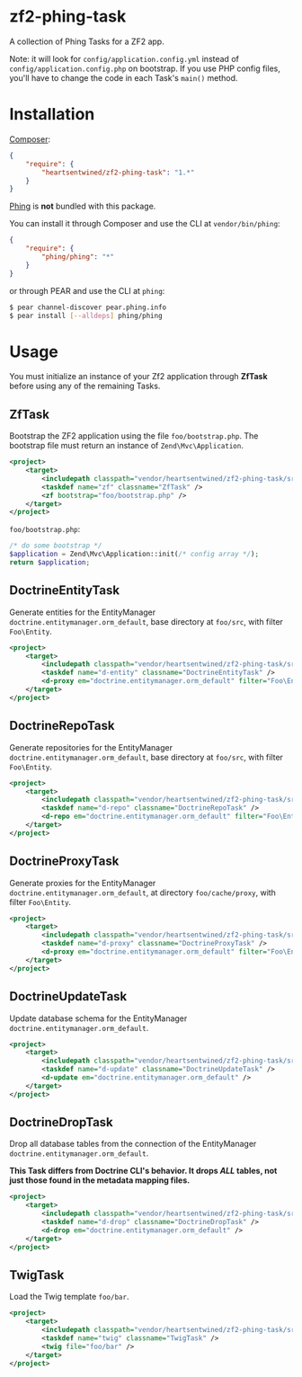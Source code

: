 # zf2-phing-task

A collection of Phing Tasks for a ZF2 app.

Note: it will look for `config/application.config.yml` instead of
`config/application.config.php` on bootstrap. If you use PHP config files,
you'll have to change the code in each Task's `main()` method.

# Installation

[Composer](http://getcomposer.org/):

```json
{
    "require": {
        "heartsentwined/zf2-phing-task": "1.*"
    }
}
```

[Phing](https://github.com/phingofficial/phing) is **not** bundled with this package.

You can install it through Composer and use the CLI at `vendor/bin/phing`:

```json
{
    "require": {
        "phing/phing": "*"
    }
}
```

or through PEAR and use the CLI at `phing`:

```sh
$ pear channel-discover pear.phing.info
$ pear install [--alldeps] phing/phing
```

# Usage

You must initialize an instance of your Zf2 application through **ZfTask** before using any of the remaining Tasks.

## ZfTask

Bootstrap the ZF2 application using the file `foo/bootstrap.php`. The bootstrap file must return an instance of `Zend\Mvc\Application`.

```xml
<project>
    <target>
        <includepath classpath="vendor/heartsentwined/zf2-phing-task/src/task" />
        <taskdef name="zf" classname="ZfTask" />
        <zf bootstrap="foo/bootstrap.php" />
    </target>
</project>
```

`foo/bootstrap.php`:

```php
/* do some bootstrap */
$application = Zend\Mvc\Application::init(/* config array */);
return $application;
```

## DoctrineEntityTask

Generate entities for the EntityManager `doctrine.entitymanager.orm_default`, base directory at `foo/src`, with filter `Foo\Entity`.

```xml
<project>
    <target>
        <includepath classpath="vendor/heartsentwined/zf2-phing-task/src/task" />
        <taskdef name="d-entity" classname="DoctrineEntityTask" />
        <d-proxy em="doctrine.entitymanager.orm_default" filter="Foo\Entity" output="foo/src" />
    </target>
</project>
```

## DoctrineRepoTask

Generate repositories for the EntityManager `doctrine.entitymanager.orm_default`, base directory at `foo/src`, with filter `Foo\Entity`.

```xml
<project>
    <target>
        <includepath classpath="vendor/heartsentwined/zf2-phing-task/src/task" />
        <taskdef name="d-repo" classname="DoctrineRepoTask" />
        <d-repo em="doctrine.entitymanager.orm_default" filter="Foo\Entity" output="foo/src" />
    </target>
</project>
```

## DoctrineProxyTask

Generate proxies for the EntityManager `doctrine.entitymanager.orm_default`, at directory `foo/cache/proxy`, with filter `Foo\Entity`.

```xml
<project>
    <target>
        <includepath classpath="vendor/heartsentwined/zf2-phing-task/src/task" />
        <taskdef name="d-proxy" classname="DoctrineProxyTask" />
        <d-proxy em="doctrine.entitymanager.orm_default" filter="Foo\Entity" output="foo/cache/proxy" />
    </target>
</project>
```

## DoctrineUpdateTask

Update database schema for the EntityManager `doctrine.entitymanager.orm_default`.

```xml
<project>
    <target>
        <includepath classpath="vendor/heartsentwined/zf2-phing-task/src/task" />
        <taskdef name="d-update" classname="DoctrineUpdateTask" />
        <d-update em="doctrine.entitymanager.orm_default" />
    </target>
</project>
```

## DoctrineDropTask

Drop all database tables from the connection of the EntityManager `doctrine.entitymanager.orm_default`.

**This Task differs from Doctrine CLI's behavior. It drops _ALL_ tables, not just those found in the metadata mapping files.**

```xml
<project>
    <target>
        <includepath classpath="vendor/heartsentwined/zf2-phing-task/src/task" />
        <taskdef name="d-drop" classname="DoctrineDropTask" />
        <d-drop em="doctrine.entitymanager.orm_default" />
    </target>
</project>
```

## TwigTask

Load the Twig template `foo/bar`.

```xml
<project>
    <target>
        <includepath classpath="vendor/heartsentwined/zf2-phing-task/src/task" />
        <taskdef name="twig" classname="TwigTask" />
        <twig file="foo/bar" />
    </target>
</project>
```
